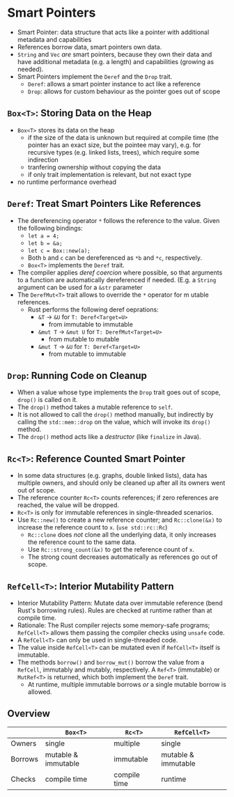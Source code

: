 # Smart Pointers

- Smart Pointer: data structure that acts like a pointer with additional
  metadata and capabilities
- References borrow data, smart pointers own data.
- `String` and `Vec` _are_ smart pointers, because they own their data and have
  additional metadata (e.g. a length) and capabilities (growing as needed).
- Smart Pointers implement the `Deref` and the `Drop` trait.
    - `Deref`: allows a smart pointer instance to act like a reference
    - `Drop`: allows for custom behaviour as the pointer goes out of scope

## `Box<T>`: Storing Data on the Heap

- `Box<T>` stores its data on the heap
    - if the size of the data is unknown but required at compile time (the
      pointer has an exact size, but the pointee may vary), e.g. for recursive
      types (e.g. linked lists, trees), which require some indirection
    - tranfering ownership without copying the data
    - if only trait implementation is relevant, but not exact type
- no runtime performance overhead

## `Deref`: Treat Smart Pointers Like References

- The dereferencing operator `*` follows the reference to the value. Given the
  following bindings:
    - `let a = 4;`
    - `let b = &a;`
    - `let c = Box::new(a);`
    - Both `b` and `c` can be dereferenced as `*b` and `*c`, respectively.
    - `Box<T>` implements the `Deref` trait.
- The compiler applies _deref coercion_ where possible, so that arguments to a
  function are automatically dereferenced if needed. (E.g. a `String` argument
  can be used for a `&str` parameter
- The `DerefMut<T>` trait allows to override the `*` operator for m utable
  references.
    - Rust performs the following deref oeprations:
        - `&T` -> `&U` for `T: Deref<Target=U>`
            - from immutable to immutable
        - `&mut T` -> `&mut U` for `T: DerefMut<Target=U>`
            - from mutable to mutable
        - `&mut T` -> `&U` for `T: Deref<Target=U>`
            - from mutable to immutable

## `Drop`: Running Code on Cleanup

- When a value whose type implements the `Drop` trait goes out of scope,
  `drop()` is called on it.
- The `drop()` method takes a mutable reference to `self`.
- It is not allowed to call the `drop()` method manually, but indirectly by
  calling the `std::mem::drop` on the value, which will invoke its `drop()`
  method.
- The `drop()` method acts like a _destructor_ (like `finalize` in Java).

## `Rc<T>`: Reference Counted Smart Pointer

- In some data structures (e.g. graphs, double linked lists), data has multiple
  owners, and should only be cleaned up after all its owners went out of scope.
- The reference counter `Rc<T>` counts references; if zero references are
  reached, the value will be dropped.
- `Rc<T>` is only for immutable references in single-threaded scenarios.
- Use `Rc::new()` to create a new reference counter; and `Rc::clone(&x)` to
  increase the reference count to `x`. (`use std::rc::Rc`)
    - `Rc::clone` does _not_ clone all the underlying data, it only increases
      the reference count to the same data.
    - Use `Rc::strong_count(&x)` to get the reference count of `x`.
    - The strong count decreases automatically as references go out of scope.

## `RefCell<T>`: Interior Mutability Pattern

- Interior Mutability Pattern: Mutate data over immutable reference (bend Rust's
  borrowing rules). Rules are checked at runtime rather than at compile time.
- Rationale: The Rust compiler rejects some memory-safe programs; `RefCell<T>`
  allows them passing the compiler checks using `unsafe` code.
- A `RefCell<T>` can only be used in single-threaded code.
- The value inside `RefCell<T>` can be mutated even if `RefCell<T>` itself is
  immutable.
- The methods `borrow()` and `borrow_mut()` borrow the value from a `RefCell`,
  immutably and mutably, respectively. A `Ref<T>` (immutable) or `MutRef<T>` is
  returned, which both implement the `Deref` trait.
    - At runtime, multiple immutable borrows _or_ a single mutable borrow is
      allowed.

## Overview

|         | `Box<T>`            | `Rc<T>`      | `RefCell<T>`        |
|---------|---------------------|--------------|---------------------|
| Owners  | single              | multiple     | single              |
| Borrows | mutable & immutable | immutable    | mutable & immutable |
| Checks  | compile time        | compile time | runtime             |
